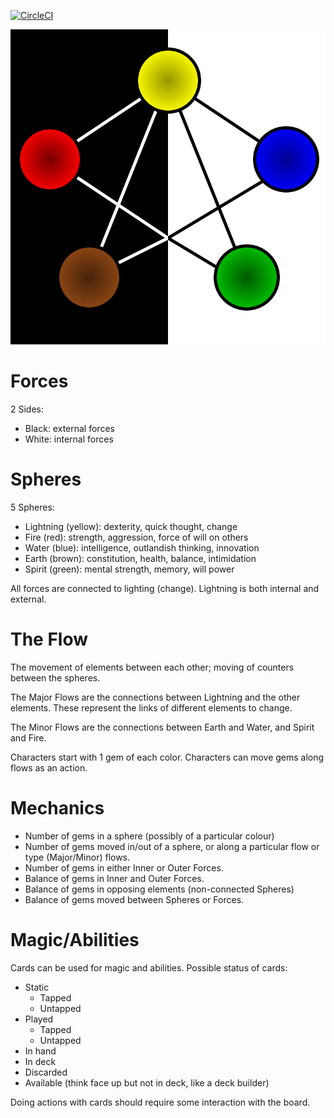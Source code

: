 [![CircleCI](https://circleci.com/gh/LukeAngove/MyRPG.svg?style=svg)](https://circleci.com/gh/LukeAngove/MyRPG)

![Image](board.svg)

# Forces
2 Sides:
 - Black: external forces
 - White: internal forces

# Spheres
5 Spheres:
 - Lightning (yellow): dexterity, quick thought, change
 - Fire (red): strength, aggression, force of will on others
 - Water (blue): intelligence, outlandish thinking, innovation
 - Earth (brown): constitution, health, balance, intimidation
 - Spirit (green): mental strength, memory, will power

All forces are connected to lighting (change). Lightning is both internal and external.

# The Flow
The movement of elements between each other; moving of counters between the spheres.

The Major Flows are the connections between Lightning and the other elements. These represent the links of different
elements to change.

The Minor Flows are the connections between Earth and Water, and Spirit and Fire.

Characters start with 1 gem of each color.
Characters can move gems along flows as an action.

# Mechanics
- Number of gems in a sphere (possibly of a particular colour)
- Number of gems moved in/out of a sphere, or along a particular flow or type (Major/Minor) flows.
- Number of gems in either Inner or Outer Forces. 
- Balance of gems in Inner and Outer Forces. 
- Balance of gems in opposing elements (non-connected Spheres)
- Balance of gems moved between Spheres or Forces.

# Magic/Abilities
Cards can be used for magic and abilities. Possible status of cards:
- Static
    - Tapped
    - Untapped
- Played
    - Tapped
    - Untapped
- In hand
- In deck
- Discarded
- Available (think face up but not in deck, like a deck builder)

Doing actions with cards should require some interaction with the board.
